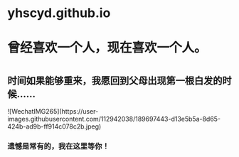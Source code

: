 # yhscyd.github.io
<h1>曾经喜欢一个人，现在喜欢一个人。<h1>
<h2>时间如果能够重来，我愿回到父母出现第一根白发的时候......</h2>
![WechatIMG265](https://user-images.githubusercontent.com/112942038/189697443-d13e5b5a-8d65-424b-ad9b-ff914c078c2b.jpeg)
<h3>遗憾是常有的，我在这里等你！</h3>
